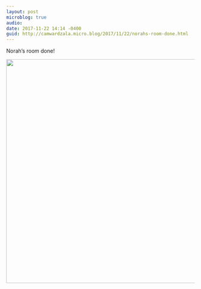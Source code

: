 ```yaml
---
layout: post
microblog: true
audio: 
date: 2017-11-22 14:14 -0400
guid: http://camwardzala.micro.blog/2017/11/22/norahs-room-done.html
---
```

Norah’s room done!

<img src="http://camwardzala.com/uploads/2018/0d46ba170e.jpg" width="600" height="600" />
